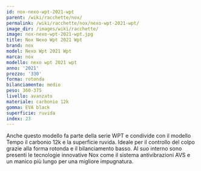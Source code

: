 ```yaml
---
id: nox-nexo-wpt-2021-wpt
parent: /wiki/racchette/nox/
permalink: /wiki/racchette/nox/nexo-wpt-2021-wpt/
image_dir: /images/wiki/racchette/
image: nox-nexo-wpt-2021-wpt.jpg
title: Nox Nexo Wpt 2021 Wpt
brand: nox
model: Nexo Wpt 2021 Wpt
marca: nox
modello: nexo wpt 2021 wpt
anno: '2021'
prezzo: '330'
forma: rotonda
bilanciamento: medio
peso: 360-375
livello: avanzato
materiale: carbonio 12k
gomma: EVA black
superficie: ruvida
index: 23
---
```

Anche questo modello fa parte della serie WPT e condivide con il modello Tempo il carbonio 12k e la superficie ruvida. Ideale per il controllo del colpo grazie alla forma rotonda e il bilanciamento basso. Al suo interno sono presenti le tecnologie innovative Nox come il sistema antivibrazioni AVS e un manico più lungo per una migliore impugnatura.